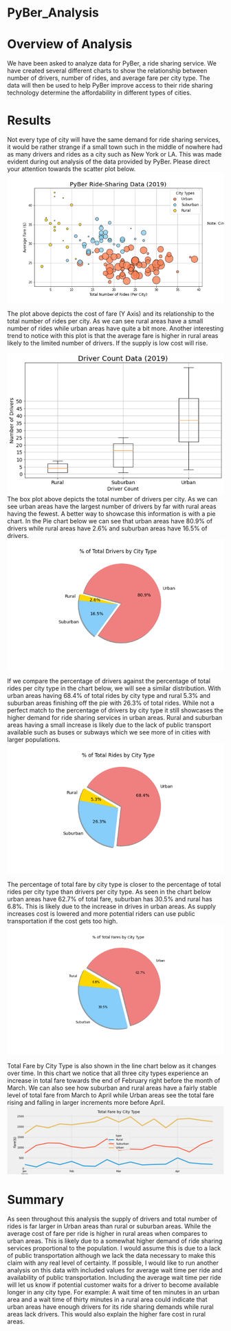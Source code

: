 # PyBer_Analysis

# Overview of Analysis

We have been asked to analyze data for PyBer, a ride sharing service. We have created several different charts to show the relationship between number of drivers, number of rides, and average fare per city type. The data will then be used to help PyBer improve access to their ride sharing technology determine the affordability in different types of cities.




# Results
Not every type of city will have the same demand for ride sharing services, it would be rather strange if a small town such in the middle of nowhere had as many drivers and rides as a city such as New York or LA. This was made evident during out analysis of the data provided by PyBer. Please direct your attention towards the scatter plot below. 
![alt text]( https://github.com/quorinne/PyBer_Analysis/blob/main/Analysis/Fig1.png?raw=true)

The plot above depicts the cost of fare (Y Axis) and its relationship to the total number of rides per city. As we can see rural areas have a small number of rides while urban areas have quite a bit more. Another interesting trend to notice with this plot is that the average fare is higher in rural areas likely to the limited number of drivers. If the supply is low cost will rise. 

![alt text]( https://github.com/quorinne/PyBer_Analysis/blob/main/Analysis/Fig2.png?raw=true)
The box plot above depicts the total number of drivers per city. As we can see urban areas have the largest number of drivers by far with rural areas having the fewest. A better way to showcase this information is with a pie chart. In the Pie chart below we can see that urban areas have 80.9% of drivers while rural areas have 2.6% and suburban areas have 16.5% of drivers.  
![alt text]( https://github.com/quorinne/PyBer_Analysis/blob/main/Analysis/Fig7.png?raw=true)

If we compare the percentage of drivers against the percentage of total rides per city type in the chart below, we will see a similar distribution. With urban areas having 68.4% of total rides by city type and rural 5.3% and suburban areas finishing off the pie with 26.3% of total rides. While not a perfect match to the percentage of drivers by city type it still showcases the higher demand for ride sharing services in urban areas. Rural and suburban areas having a small increase is likely due to the lack of public transport available such as buses or subways which we see more of in cities with larger populations. 
![alt text]( https://github.com/quorinne/PyBer_Analysis/blob/main/Analysis/Fig6.png?raw=true)

The percentage of total fare by city type is closer to the percentage of total rides per city type than drivers per city type. As seen in the chart below urban areas have 62.7% of total fare, suburban has 30.5% and rural has 6.8%. This is likely due to the increase in drives in urban areas. As supply increases cost is lowered and more potential riders can use public transportation if the cost gets too high. 
![alt text]( https://github.com/quorinne/PyBer_Analysis/blob/main/Analysis/Fig5.png?raw=true)



Total Fare by City Type is also shown in the line chart below as it changes over time. In this chart we notice that all three city types experience an increase in total fare towards the end of February right before the month of March.  We can also see how suburban and rural areas have a fairly stable level of total fare from March to April while Urban areas see the total fare rising and falling in larger increments more before April. 
![alt text]( https://github.com/quorinne/PyBer_Analysis/blob/main/Analysis/Del2.png?raw=true)



# Summary
As seen throughout this analysis the supply of drivers and total number of rides is far larger in Urban areas than rural or suburban areas. While the average cost of fare per ride is higher in rural areas when compares to urban areas. This is likely due to a somewhat higher demand of ride sharing services proportional to the population. I would assume this is due to a lack of public transportation although we lack the data necessary to make this claim with any real level of certainty. If possible, I would like to run another analysis on this data with included values for average wait time per ride and availability of public transportation. Including the average wait time per ride will let us know if potential customer waits for a driver to become available longer in any city type. For example: A wait time of ten minutes in an urban area and a wait time of thirty minutes in a rural area could indicate that urban areas have enough drivers for its ride sharing demands while rural areas lack drivers. This would also explain the higher fare cost in rural areas. 





